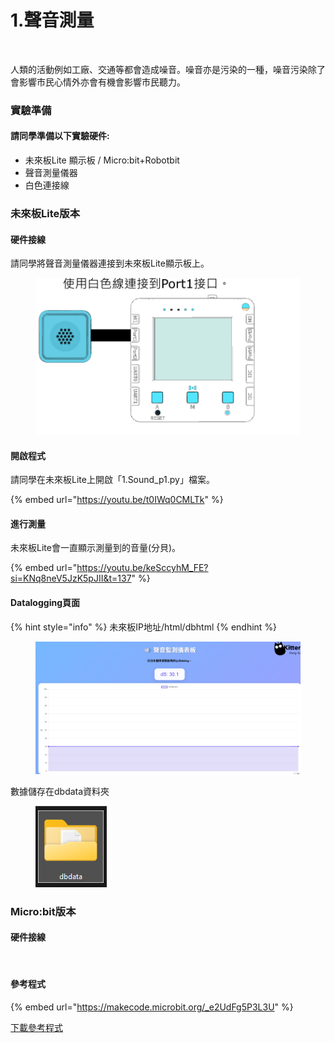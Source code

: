# 1.聲音測量

<figure><img src="https://files.gitbook.com/v0/b/gitbook-x-prod.appspot.com/o/spaces%2F6uJvpXC43onNIIwhMlWo%2Fuploads%2FU1NQKOt5z4AaHc4AY3g7%2Fimage.png?alt=media&#x26;token=72e9f9c9-72d7-4647-9003-b5d8c20a8e1a" alt=""><figcaption></figcaption></figure>

人類的活動例如工廠、交通等都會造成噪音。噪音亦是污染的一種，噪音污染除了會影響市民心情外亦會有機會影響市民聽力。

### 實驗準備

#### 請同學準備以下實驗硬件:

* 未來板Lite 顯示板 / Micro:bit+Robotbit
* 聲音測量儀器
* 白色連接線

### 未來板Lite版本

#### 硬件接線

請同學將聲音測量儀器連接到未來板Lite顯示板上。

<figure><img src="../.gitbook/assets/soundsensor_wiring.png" alt=""><figcaption></figcaption></figure>

#### 開啟程式

請同學在未來板Lite上開啟「1.Sound\_p1.py」檔案。

{% embed url="https://youtu.be/t0IWq0CMLTk" %}

#### 進行測量

未來板Lite會一直顯示測量到的音量(分貝)。

{% embed url="https://youtu.be/keSccyhM_FE?si=KNq8neV5JzK5pJII&t=137" %}

#### Datalogging頁面

{% hint style="info" %}
未來板IP地址/html/dbhtml
{% endhint %}

<figure><img src="../.gitbook/assets/image (138).png" alt=""><figcaption></figcaption></figure>

數據儲存在dbdata資料夾

<figure><img src="../.gitbook/assets/image (139).png" alt=""><figcaption></figcaption></figure>

### Micro:bit版本

#### 硬件接線

<figure><img src="https://sharinghub.kittenbot.hk/~gitbook/image?url=https%3A%2F%2F879637118-files.gitbook.io%2F%7E%2Ffiles%2Fv0%2Fb%2Fgitbook-x-prod.appspot.com%2Fo%2Fspaces%252F6uJvpXC43onNIIwhMlWo%252Fuploads%252Fzx5gJAyiRPw9ONns2Qv5%252Fsound_wire.png%3Falt%3Dmedia%26token%3D17b54525-b8f7-4eed-84b6-8f3bc57ae1f6&#x26;width=768&#x26;dpr=1&#x26;quality=100&#x26;sign=5a34efd0&#x26;sv=1" alt=""><figcaption></figcaption></figure>

#### 參考程式

{% embed url="https://makecode.microbit.org/_e2UdFg5P3L3U" %}

[下載參考程式](https://makecode.microbit.org/_e2UdFg5P3L3U)

